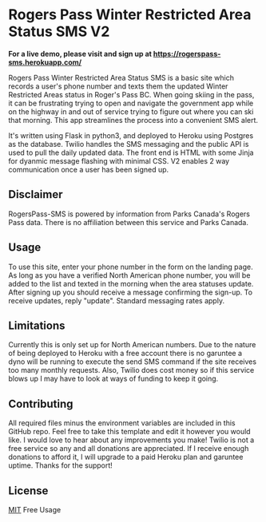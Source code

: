 # Rogers Pass Winter Restricted Area Status SMS V2
**For a live demo, please visit and sign up at https://rogerspass-sms.herokuapp.com/**

Rogers Pass Winter Restricted Area Status SMS is a basic site which records a user's phone number and texts them the updated Winter Restricted Areas status in Roger's Pass BC. When going skiing in the pass, it can be frustrating trying to open and navigate the government app while on the highway in and out of service trying to figure out where you can ski that morning. This app streamlines the process into a convenient SMS alert.

It's written using Flask in python3, and deployed to Heroku using Postgres as the database. Twilio handles the SMS messaging and the public API is used to pull the daily updated data. The front end is HTML with some Jinja for dyanmic message flashing with minimal CSS. V2 enables 2 way communication once a user has been signed up.

## Disclaimer
RogersPass-SMS is powered by information from Parks Canada's Rogers Pass data. There is no affiliation between this service and Parks Canada.

## Usage

To use this site, enter your phone number in the form on the landing page. As long as you have a verified North American phone number, you will be added to the list and texted in the morning when the area statuses update. After signing up you should receive a message confirming the sign-up. To receive updates, reply "update". Standard messaging rates apply.

## Limitations

Currently this is only set up for North American numbers. Due to the nature of being deployed to Heroku with a free account there is no garuntee a dyno will be running to execute the send SMS command if the site receives too many monthly requests. Also, Twilio does cost money so if this service blows up I may have to look at ways of funding to keep it going.

## Contributing

All required files minus the environment variables are included in this GitHub repo. Feel free to take this template and edit it however you would like. I would love to hear about any improvements you make! Twilio is not a free service so any and all donations are appreciated. If I receive enough donations to afford it, I will upgrade to a paid Heroku plan and garuntee uptime. Thanks for the support!

## License
[MIT](https://choosealicense.com/licenses/mit/) Free Usage
